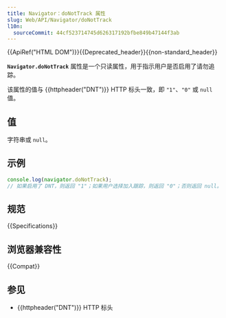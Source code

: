 ```yaml
---
title: Navigator：doNotTrack 属性
slug: Web/API/Navigator/doNotTrack
l10n:
  sourceCommit: 44cf523714745d626317192bfbe849b47144f3ab
---
```


{{ApiRef("HTML DOM")}}{{Deprecated_header}}{{non-standard_header}}

**`Navigator.doNotTrack`** 属性是一个只读属性，用于指示用户是否启用了请勿追踪。

该属性的值与 {{httpheader("DNT")}} HTTP 标头一致，即 `"1"`、`"0"` 或 `null` 值。

## 值

字符串或 `null`。

## 示例

```js
console.log(navigator.doNotTrack);
// 如果启用了 DNT，则返回 "1"；如果用户选择加入跟踪，则返回 "0"；否则返回 null。
```

## 规范

{{Specifications}}

## 浏览器兼容性

{{Compat}}

## 参见

- {{httpheader("DNT")}} HTTP 标头
